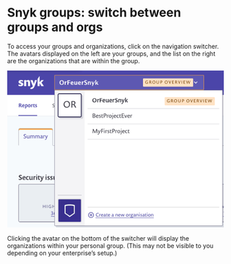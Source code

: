 # Snyk groups: switch between groups and orgs

To access your groups and organizations, click on the navigation switcher. The avatars displayed on the left are your groups, and the list on the right are the organizations that are within the group.

![](../../.gitbook/assets/uuid-d545d830-f327-12cc-11ae-0c354b49b29d-en.png)

Clicking the avatar on the bottom of the switcher will display the organizations within your personal group. \(This may not be visible to you depending on your enterprise’s setup.\)

